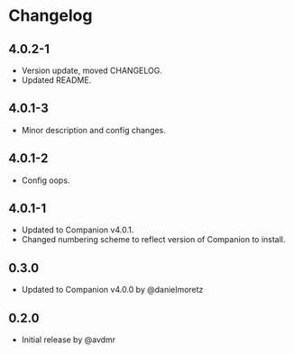 # Changelog

## 4.0.2-1

- Version update, moved CHANGELOG.
- Updated README.

## 4.0.1-3

- Minor description and config changes.

## 4.0.1-2

- Config oops.

## 4.0.1-1

- Updated to Companion v4.0.1.
- Changed numbering scheme to reflect version of Companion to install.

## 0.3.0

- Updated to Companion v4.0.0 by @danielmoretz

## 0.2.0

- Initial release by @avdmr

